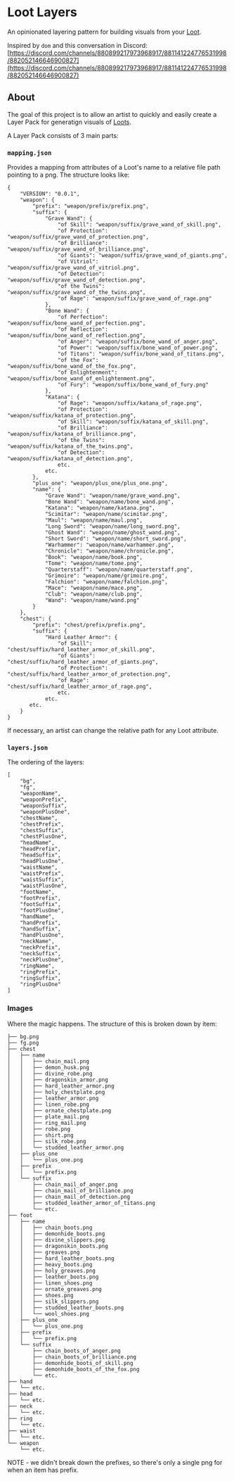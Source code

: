 # Loot Layers

An opinionated layering pattern for building visuals from your [Loot](https://www.lootproject.com/).

Inspired by `dom` and this conversation in Discord: [https://discord.com/channels/880899217973968917/881141224776531998/882052146646900827](https://discord.com/channels/880899217973968917/881141224776531998/882052146646900827)

## About

The goal of this project is to allow an artist to quickly and easily create a Layer Pack for generatign visuals of [Loots](https://www.lootproject.com/).

A Layer Pack consists of 3 main parts:

### `mapping.json`

Provides a mapping from attributes of a Loot's name to a relative file path pointing to a png. The structure looks like:
```
{
    "VERSION": "0.0.1",
    "weapon": {
        "prefix": "weapon/prefix/prefix.png",
        "suffix": {
            "Grave Wand": {
                "of Skill": "weapon/suffix/grave_wand_of_skill.png",
                "of Protection": "weapon/suffix/grave_wand_of_protection.png",
                "of Brilliance": "weapon/suffix/grave_wand_of_brilliance.png",
                "of Giants": "weapon/suffix/grave_wand_of_giants.png",
                "of Vitriol": "weapon/suffix/grave_wand_of_vitriol.png",
                "of Detection": "weapon/suffix/grave_wand_of_detection.png",
                "of the Twins": "weapon/suffix/grave_wand_of_the_twins.png",
                "of Rage": "weapon/suffix/grave_wand_of_rage.png"
            },
            "Bone Wand": {
                "of Perfection": "weapon/suffix/bone_wand_of_perfection.png",
                "of Reflection": "weapon/suffix/bone_wand_of_reflection.png",
                "of Anger": "weapon/suffix/bone_wand_of_anger.png",
                "of Power": "weapon/suffix/bone_wand_of_power.png",
                "of Titans": "weapon/suffix/bone_wand_of_titans.png",
                "of the Fox": "weapon/suffix/bone_wand_of_the_fox.png",
                "of Enlightenment": "weapon/suffix/bone_wand_of_enlightenment.png",
                "of Fury": "weapon/suffix/bone_wand_of_fury.png"
            },
            "Katana": {
                "of Rage": "weapon/suffix/katana_of_rage.png",
                "of Protection": "weapon/suffix/katana_of_protection.png",
                "of Skill": "weapon/suffix/katana_of_skill.png",
                "of Brilliance": "weapon/suffix/katana_of_brilliance.png",
                "of the Twins": "weapon/suffix/katana_of_the_twins.png",
                "of Detection": "weapon/suffix/katana_of_detection.png",
                etc.
            etc.
        },
        "plus_one": "weapon/plus_one/plus_one.png",
        "name": {
            "Grave Wand": "weapon/name/grave_wand.png",
            "Bone Wand": "weapon/name/bone_wand.png",
            "Katana": "weapon/name/katana.png",
            "Scimitar": "weapon/name/scimitar.png",
            "Maul": "weapon/name/maul.png",
            "Long Sword": "weapon/name/long_sword.png",
            "Ghost Wand": "weapon/name/ghost_wand.png",
            "Short Sword": "weapon/name/short_sword.png",
            "Warhammer": "weapon/name/warhammer.png",
            "Chronicle": "weapon/name/chronicle.png",
            "Book": "weapon/name/book.png",
            "Tome": "weapon/name/tome.png",
            "Quarterstaff": "weapon/name/quarterstaff.png",
            "Grimoire": "weapon/name/grimoire.png",
            "Falchion": "weapon/name/falchion.png",
            "Mace": "weapon/name/mace.png",
            "Club": "weapon/name/club.png",
            "Wand": "weapon/name/wand.png"
        }
    },
    "chest": {
        "prefix": "chest/prefix/prefix.png",
        "suffix": {
            "Hard Leather Armor": {
                "of Skill": "chest/suffix/hard_leather_armor_of_skill.png",
                "of Giants": "chest/suffix/hard_leather_armor_of_giants.png",
                "of Protection": "chest/suffix/hard_leather_armor_of_protection.png",
                "of Rage": "chest/suffix/hard_leather_armor_of_rage.png",
                etc.
            etc.
       etc.
    }
}
```

If necessary, an artist can change the relative path for any Loot attribute.

### `layers.json`

The ordering of the layers:
```
[
    "bg",
    "fg",
    "weaponName",
    "weaponPrefix",
    "weaponSuffix",
    "weaponPlusOne",
    "chestName",
    "chestPrefix",
    "chestSuffix",
    "chestPlusOne",
    "headName",
    "headPrefix",
    "headSuffix",
    "headPlusOne",
    "waistName",
    "waistPrefix",
    "waistSuffix",
    "waistPlusOne",
    "footName",
    "footPrefix",
    "footSuffix",
    "footPlusOne",
    "handName",
    "handPrefix",
    "handSuffix",
    "handPlusOne",
    "neckName",
    "neckPrefix",
    "neckSuffix",
    "neckPlusOne",
    "ringName",
    "ringPrefix",
    "ringSuffix",
    "ringPlusOne"
]
```


### Images

Where the magic happens. The structure of this is broken down by item:
```
├── bg.png
├── fg.png
├── chest
│   ├── name
│   │   ├── chain_mail.png
│   │   ├── demon_husk.png
│   │   ├── divine_robe.png
│   │   ├── dragonskin_armor.png
│   │   ├── hard_leather_armor.png
│   │   ├── holy_chestplate.png
│   │   ├── leather_armor.png
│   │   ├── linen_robe.png
│   │   ├── ornate_chestplate.png
│   │   ├── plate_mail.png
│   │   ├── ring_mail.png
│   │   ├── robe.png
│   │   ├── shirt.png
│   │   ├── silk_robe.png
│   │   └── studded_leather_armor.png
│   ├── plus_one
│   │   └── plus_one.png
│   ├── prefix
│   │   └── prefix.png
│   └── suffix
│       ├── chain_mail_of_anger.png
│       ├── chain_mail_of_brilliance.png
│       ├── chain_mail_of_detection.png
│       ├── studded_leather_armor_of_titans.png
│       └── etc.
├── foot
│   ├── name
│   │   ├── chain_boots.png
│   │   ├── demonhide_boots.png
│   │   ├── divine_slippers.png
│   │   ├── dragonskin_boots.png
│   │   ├── greaves.png
│   │   ├── hard_leather_boots.png
│   │   ├── heavy_boots.png
│   │   ├── holy_greaves.png
│   │   ├── leather_boots.png
│   │   ├── linen_shoes.png
│   │   ├── ornate_greaves.png
│   │   ├── shoes.png
│   │   ├── silk_slippers.png
│   │   ├── studded_leather_boots.png
│   │   └── wool_shoes.png
│   ├── plus_one
│   │   └── plus_one.png
│   ├── prefix
│   │   └── prefix.png
│   └── suffix
│       ├── chain_boots_of_anger.png
│       ├── chain_boots_of_brilliance.png
│       ├── demonhide_boots_of_skill.png
│       ├── demonhide_boots_of_the_fox.png
│       └── etc.
├── hand
│   └── etc.
├── head
│   └── etc.
├── neck
│   └── etc.
├── ring
│   └── etc.
├── waist
│   └── etc.
└── weapon
    └── etc.
```

NOTE - we didn't break down the prefixes, so there's only a single png for when an item has prefix.


